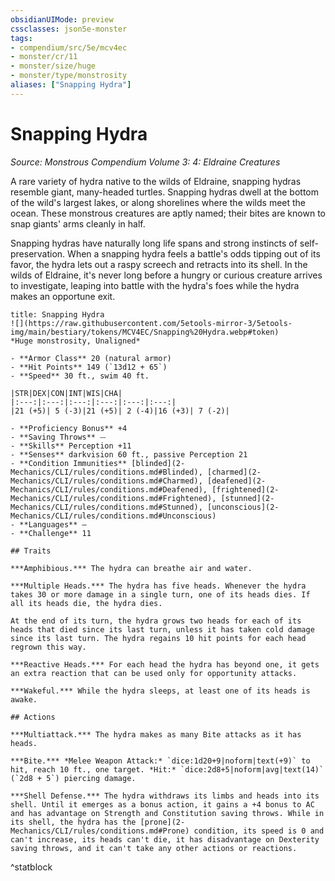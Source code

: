```yaml
---
obsidianUIMode: preview
cssclasses: json5e-monster
tags:
- compendium/src/5e/mcv4ec
- monster/cr/11
- monster/size/huge
- monster/type/monstrosity
aliases: ["Snapping Hydra"]
---
```

# Snapping Hydra
*Source: Monstrous Compendium Volume 3: 4: Eldraine Creatures*  

A rare variety of hydra native to the wilds of Eldraine, snapping hydras resemble giant, many-headed turtles. Snapping hydras dwell at the bottom of the wild's largest lakes, or along shorelines where the wilds meet the ocean. These monstrous creatures are aptly named; their bites are known to snap giants' arms cleanly in half.

Snapping hydras have naturally long life spans and strong instincts of self-preservation. When a snapping hydra feels a battle's odds tipping out of its favor, the hydra lets out a raspy screech and retracts into its shell. In the wilds of Eldraine, it's never long before a hungry or curious creature arrives to investigate, leaping into battle with the hydra's foes while the hydra makes an opportune exit.

```ad-statblock
title: Snapping Hydra
![](https://raw.githubusercontent.com/5etools-mirror-3/5etools-img/main/bestiary/tokens/MCV4EC/Snapping%20Hydra.webp#token)
*Huge monstrosity, Unaligned*

- **Armor Class** 20 (natural armor)
- **Hit Points** 149 (`13d12 + 65`)
- **Speed** 30 ft., swim 40 ft.

|STR|DEX|CON|INT|WIS|CHA|
|:---:|:---:|:---:|:---:|:---:|:---:|
|21 (+5)| 5 (-3)|21 (+5)| 2 (-4)|16 (+3)| 7 (-2)|

- **Proficiency Bonus** +4
- **Saving Throws** ⏤
- **Skills** Perception +11
- **Senses** darkvision 60 ft., passive Perception 21
- **Condition Immunities** [blinded](2-Mechanics/CLI/rules/conditions.md#Blinded), [charmed](2-Mechanics/CLI/rules/conditions.md#Charmed), [deafened](2-Mechanics/CLI/rules/conditions.md#Deafened), [frightened](2-Mechanics/CLI/rules/conditions.md#Frightened), [stunned](2-Mechanics/CLI/rules/conditions.md#Stunned), [unconscious](2-Mechanics/CLI/rules/conditions.md#Unconscious)
- **Languages** —
- **Challenge** 11

## Traits

***Amphibious.*** The hydra can breathe air and water.

***Multiple Heads.*** The hydra has five heads. Whenever the hydra takes 30 or more damage in a single turn, one of its heads dies. If all its heads die, the hydra dies.

At the end of its turn, the hydra grows two heads for each of its heads that died since its last turn, unless it has taken cold damage since its last turn. The hydra regains 10 hit points for each head regrown this way.

***Reactive Heads.*** For each head the hydra has beyond one, it gets an extra reaction that can be used only for opportunity attacks.

***Wakeful.*** While the hydra sleeps, at least one of its heads is awake.

## Actions

***Multiattack.*** The hydra makes as many Bite attacks as it has heads.

***Bite.*** *Melee Weapon Attack:* `dice:1d20+9|noform|text(+9)` to hit, reach 10 ft., one target. *Hit:* `dice:2d8+5|noform|avg|text(14)` (`2d8 + 5`) piercing damage.

***Shell Defense.*** The hydra withdraws its limbs and heads into its shell. Until it emerges as a bonus action, it gains a +4 bonus to AC and has advantage on Strength and Constitution saving throws. While in its shell, the hydra has the [prone](2-Mechanics/CLI/rules/conditions.md#Prone) condition, its speed is 0 and can't increase, its heads can't die, it has disadvantage on Dexterity saving throws, and it can't take any other actions or reactions.
```
^statblock